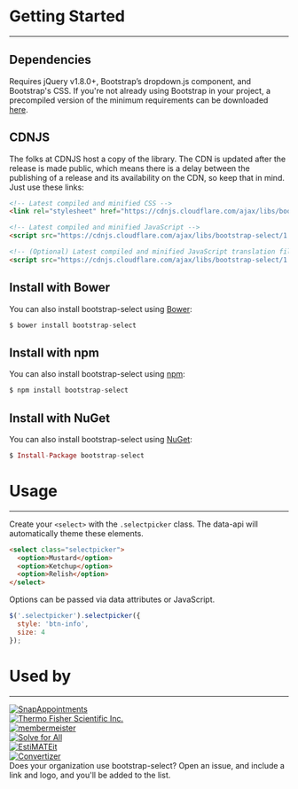 # Getting Started

---

## Dependencies

Requires jQuery v1.8.0+, Bootstrap’s dropdown.js component, and Bootstrap's CSS. If you're not already using Bootstrap in your project, a precompiled version of the minimum requirements can be downloaded [here](http://getbootstrap.com/customize/?id=7830063837006f6fc84f).

## CDNJS

The folks at CDNJS host a copy of the library. The CDN is updated after the release is made public, which means there is a delay between the publishing of a release and its availability on the CDN, so keep that in mind. Just use these links:

```html
<!-- Latest compiled and minified CSS -->
<link rel="stylesheet" href="https://cdnjs.cloudflare.com/ajax/libs/bootstrap-select/1.12.2/css/bootstrap-select.min.css">

<!-- Latest compiled and minified JavaScript -->
<script src="https://cdnjs.cloudflare.com/ajax/libs/bootstrap-select/1.12.2/js/bootstrap-select.min.js"></script>

<!-- (Optional) Latest compiled and minified JavaScript translation files -->
<script src="https://cdnjs.cloudflare.com/ajax/libs/bootstrap-select/1.12.2/js/i18n/defaults-*.min.js"></script>
```

## Install with Bower

You can also install bootstrap-select using [Bower](http://bower.io):

```elixir
$ bower install bootstrap-select
```

## Install with npm

You can also install bootstrap-select using [npm](https://www.npmjs.com/package/bootstrap-select):

```elixir
$ npm install bootstrap-select
```

## Install with NuGet

You can also install bootstrap-select using [NuGet](https://www.nuget.org/packages/bootstrap-select):

```elixir
$ Install-Package bootstrap-select
```

# Usage

---

Create your `<select>` with the `.selectpicker` class. The data-api will automatically theme these elements.

```html
<select class="selectpicker">
  <option>Mustard</option>
  <option>Ketchup</option>
  <option>Relish</option>
</select>
```

Options can be passed via data attributes or JavaScript.

```js
$('.selectpicker').selectpicker({
  style: 'btn-info',
  size: 4
});
```

# Used by

---

<div class="row logo-block">
	<div class="logo-container">
		<a href="https://snapappointments.com" target="_blank"><img src="/assets/img/logos/snapappointments.webp" alt="SnapAppointments"></a>
	</div>
	<div class="logo-container">
		<a href="https://www.thermofisher.com" target="_blank"><img src="/assets/img/logos/thermofisher.webp" alt="Thermo Fisher Scientific Inc."></a>
	</div>
	<div class="logo-container">
		<a href="https://www.membermeister.com" target="_blank"><img src="/assets/img/logos/membermeister.webp" alt="membermeister"></a>
	</div>
	<div class="logo-container">
		<a href="https://solveforall.com" target="_blank"><img src="/assets/img/logos/solveforall.webp" alt="Solve for All"></a>
	</div>
	<div class="logo-container">
		<a href="http://www.123itworks.co.uk" target="_blank"><img src="/assets/img/logos/estimateit.webp" alt="EstiMATEit"></a>
	</div>
	<div class="logo-container">
		<a href="https://convertizer.com" target="_blank"><img src="/assets/img/logos/convertizer.webp" alt="Convertizer"></a>
	</div>
</div>

<div class="text-muted">Does your organization use bootstrap-select? Open an issue, and include a link and logo, and you'll be added to the list.</div>


